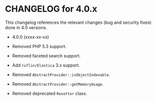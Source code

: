 CHANGELOG for 4.0.x
===================

This changelog references the relevant changes (bug and security fixes) done
in 4.0 versions.

* 4.0.0 (xxxx-xx-xx)

 * Removed PHP 5.3 support.
 * Removed faceted search support.
 * Add `ruflin/Elastica` 3.x support.
 * Removed `AbstractProvider::isObjectIndexable`.
 * Removed `AbstractProvider::getMemoryUsage`.
 * Removed deprecated `Resetter` class.
